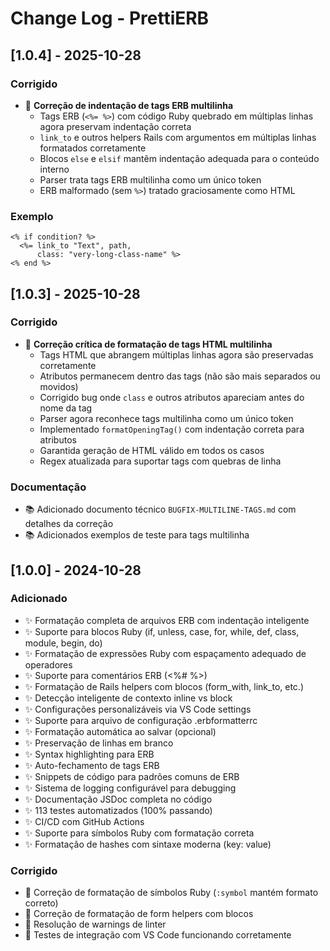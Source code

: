 # Change Log - PrettiERB

## [1.0.4] - 2025-10-28

### Corrigido
- 🐛 **Correção de indentação de tags ERB multilinha**
  - Tags ERB (`<%= %>`) com código Ruby quebrado em múltiplas linhas agora preservam indentação correta
  - `link_to` e outros helpers Rails com argumentos em múltiplas linhas formatados corretamente
  - Blocos `else` e `elsif` mantêm indentação adequada para o conteúdo interno
  - Parser trata tags ERB multilinha como um único token
  - ERB malformado (sem `%>`) tratado graciosamente como HTML

### Exemplo
```erb
<% if condition? %>
  <%= link_to "Text", path,
      class: "very-long-class-name" %>
<% end %>
```

## [1.0.3] - 2025-10-28

### Corrigido
- 🐛 **Correção crítica de formatação de tags HTML multilinha**
  - Tags HTML que abrangem múltiplas linhas agora são preservadas corretamente
  - Atributos permanecem dentro das tags (não são mais separados ou movidos)
  - Corrigido bug onde `class` e outros atributos apareciam antes do nome da tag
  - Parser agora reconhece tags multilinha como um único token
  - Implementado `formatOpeningTag()` com indentação correta para atributos
  - Garantida geração de HTML válido em todos os casos
  - Regex atualizada para suportar tags com quebras de linha

### Documentação
- 📚 Adicionado documento técnico `BUGFIX-MULTILINE-TAGS.md` com detalhes da correção
- 📚 Adicionados exemplos de teste para tags multilinha

## [1.0.0] - 2024-10-28

### Adicionado
- ✨ Formatação completa de arquivos ERB com indentação inteligente
- ✨ Suporte para blocos Ruby (if, unless, case, for, while, def, class, module, begin, do)
- ✨ Formatação de expressões Ruby com espaçamento adequado de operadores
- ✨ Suporte para comentários ERB (<%# %>)
- ✨ Formatação de Rails helpers com blocos (form_with, link_to, etc.)
- ✨ Detecção inteligente de contexto inline vs block
- ✨ Configurações personalizáveis via VS Code settings
- ✨ Suporte para arquivo de configuração .erbformatterrc
- ✨ Formatação automática ao salvar (opcional)
- ✨ Preservação de linhas em branco
- ✨ Syntax highlighting para ERB
- ✨ Auto-fechamento de tags ERB
- ✨ Snippets de código para padrões comuns de ERB
- ✨ Sistema de logging configurável para debugging
- ✨ Documentação JSDoc completa no código
- ✨ 113 testes automatizados (100% passando)
- ✨ CI/CD com GitHub Actions
- ✨ Suporte para símbolos Ruby com formatação correta
- ✨ Formatação de hashes com sintaxe moderna (key: value)

### Corrigido
- 🐛 Correção de formatação de símbolos Ruby (`:symbol` mantém formato correto)
- 🐛 Correção de formatação de form helpers com blocos
- 🐛 Resolução de warnings de linter
- 🐛 Testes de integração com VS Code funcionando corretamente
